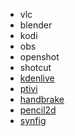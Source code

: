 - vlc
- blender
- kodi
- obs
- openshot
- shotcut
- [kdenlive](https://kdenlive.org/)
- [ptivi](http://www.pitivi.org/)
- [handbrake](https://handbrake.fr/)
- [pencil2d](https://www.pencil2d.org/)
- [synfig](https://www.synfig.org/)
